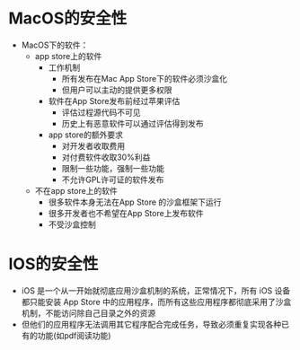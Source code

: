 # MacOS的安全性

- MacOS下的软件：
  - app store上的软件
    - 工作机制
      - 所有发布在Mac App Store下的软件必须沙盒化
      - 但用户可以主动的提供更多权限
    - 软件在App Store发布前经过苹果评估
      - 评估过程源代码不可见
      - 历史上有恶意软件可以通过评估得到发布
    - app store的额外要求
      - 对开发者收取费用
      - 对付费软件收取30%利益
      - 限制一些功能，强制一些功能
      - 不允许GPL许可证的软件发布
  - 不在app store上的软件
    - 很多软件本身无法在App Store 的沙盒框架下运行
    - 很多开发者也不希望在App Store上发布软件
    - 不受沙盒控制


# IOS的安全性

- iOS 是一个从一开始就彻底应用沙盒机制的系统，正常情况下，所有 iOS 设备都只能安装 App Store 中的应用程序，而所有这些应用程序都彻底采用了沙盒机制，不能访问除自己目录之外的资源
- 但他们的应用程序无法调用其它程序配合完成任务，导致必须重复实现各种已有的功能(如pdf阅读功能)


